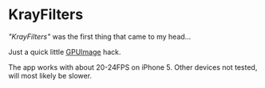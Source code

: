 # KrayFilters
*"KrayFilters"* was the first thing that came to my head…

Just a quick little [GPUImage](https://github.com/BradLarson/GPUImage) hack. 

The app works with about 20-24FPS on iPhone 5.  Other devices not tested, will most likely be slower.
